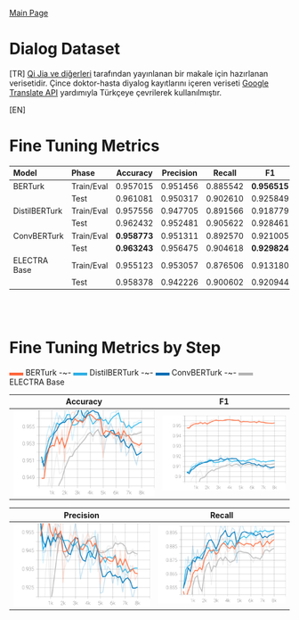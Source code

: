 
[Main Page](../../README.md)

# Dialog Dataset

[TR] [Qi Jia ve diğerleri](https://github.com/JiaQiSJTU/QAmatching) tarafından yayınlanan bir makale için hazırlanan verisetidir. Çince doktor-hasta diyalog kayıtlarını içeren veriseti [Google Translate API](https://cloud.google.com/translate) yardımıyla Türkçeye çevrilerek kullanılmıştır.

[EN]

# Fine Tuning Metrics

Model         | Phase       | Accuracy    |  Precision   | Recall        | F1
:-------------|:------------|:-----------:|:------------:|:-------------:|:-------:|
BERTurk       | Train/Eval  | 0.957015    |  0.951456    | 0.885542      | <b>0.956515
<br/>         | Test        | 0.961081    |  0.950317    | 0.902610      | 0.925849
DistilBERTurk | Train/Eval  | 0.957556    |  0.947705    | 0.891566      | 0.918779
<br/>         | Test        | 0.962432    |  0.952481    | 0.905622      | 0.928461
ConvBERTurk   | Train/Eval  | <b>0.958773 |  0.951311    | 0.892570      | 0.921005
<br/>         | Test        | <b>0.963243 |  0.956475    | 0.904618      | <b>0.929824
ELECTRA Base  | Train/Eval  | 0.955123    |  0.953057    | 0.876506      | 0.913180
<br/>         | Test        | 0.958378    |  0.942226    | 0.900602      | 0.920944

<br/>
<br/>

# Fine Tuning Metrics by Step

<img src="../../placeholders/255_101_58.png" width="5%" /> BERTurk
-~- 
<img src="../../placeholders/44_174_228.png" width="5%" /> DistilBERTurk
-~- 
<img src="../../placeholders/0_108_179.png" width="5%" /> ConvBERTurk
-~- 
<img src="../../placeholders/179_179_179.png" width="5%" />  ELECTRA Base

Accuracy                   |  F1
:-------------------------:|:-------------------------:
<img src="../../images/qd-dialog/dialog_eval_accuracy.svg" width="100%" />  |  <img src="../../images/qd-dialog/dialog_eval_f1.svg" width="100%" />

Precision                  |  Recall
:-------------------------:|:-------------------------:
<img src="../../images/qd-dialog/dialog_eval_precision.svg" width="100%" />  |  <img src="../../images/qd-dialog/dialog_eval_recall.svg" width="100%" />
